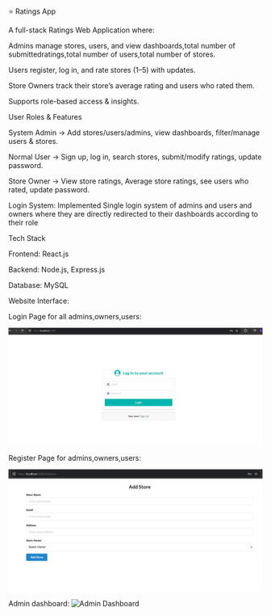 ⭐ Ratings App

A full-stack Ratings Web Application where:

Admins manage stores, users, and view dashboards,total number of submittedratings,total number of users,total number of stores.

Users register, log in, and rate stores (1–5) with updates.

Store Owners track their store’s average rating and users who rated them.

Supports role-based access & insights.

 User Roles & Features

System Admin → Add stores/users/admins, view dashboards, filter/manage users & stores.

Normal User → Sign up, log in, search stores, submit/modify ratings, update password.

Store Owner → View store ratings, Average store ratings, see users who rated, update password.

Login System:
Implemented Single login system of admins and users and owners where they are directly redirected to their dashboards according to their role

 Tech Stack

Frontend: React.js

Backend: Node.js, Express.js

Database: MySQL 

Website Interface:

Login Page for all admins,owners,users:

![Alt text](projectimages/login%20page.jpg)


Register Page for admins,owners,users:

![Add Store](projectimages/addstore.jpg)

Admin dashboard:
![Admin Dashboard](projectimages/admindashboard.jpg)



